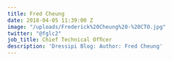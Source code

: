 ```yaml
---
title: Fred Cheung
date: 2018-04-05 11:39:00 Z
image: "/uploads/Frederick%20Cheung%20-%20CTO.jpg"
twitter: "@fglc2"
job_title: Chief Technical Ofﬁcer
description: 'Dressipi Blog: Author: Fred Cheung'
---
```


